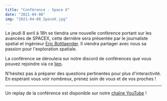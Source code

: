 ```yaml
---
title: "Conférence - Space X"
date: "2021-04-08"
img: "2021-04-08_SpaceX.jpg"
---
```


Le jeudi 8 avril à 18h se tiendra une nouvelle conférence portant sur les avancées de SPACEX, cette dernière sera présentée par le journaliste spatial et ingénieur [Eric Bottlaender](https://twitter.com/Bottlaeric). Il viendra partager avec nous sa passion pour l'exploration spatiale.

La conférence se déroulera sur notre discord de conférences que vous pouvez rejoindre via ce [lien](https://discord.gg/K4xZQb4jtM).

N'hésitez pas à préparer des questions pertinentes pour plus d'interactivité. En espérant vous voir nombreux, prenez soin de vous et de vos proches !

---

Un replay de la conférence est disponible sur notre [chaîne YouTube](https://www.youtube.com/watch?v=SaSoEtZ1eY0) !
